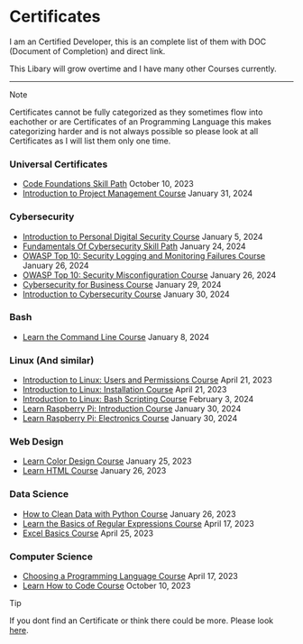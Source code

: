 # Certificates
I am an Certified Developer,
this is an complete list of them with DOC (Document of Completion) and direct link.

This Libary will grow overtime and I have many other Courses currently.

---
> [!NOTE]
> Certificates cannot be fully categorized as they sometimes flow into eachother or are Certificates of an Programming Language
> this makes categorizing harder and is not always possible so please look at all Certificates as I will list them only one time.

### Universal Certificates
- [Code Foundations Skill Path](https://www.codecademy.com/profiles/TheJoSam/certificates/5b55e668646caa552f8e4d1d) October 10, 2023
- [Introduction to Project Management Course](https://www.codecademy.com/profiles/TheJoSam/certificates/ea041b16233a4bd8a4f30c1dec884ebd) January 31, 2024

### Cybersecurity
- [Introduction to Personal Digital Security Course](https://www.codecademy.com/profiles/TheJoSam/certificates/7c3ebc633190492884fdd3a8df67102e) January 5, 2024
- [Fundamentals Of Cybersecurity Skill Path](https://www.codecademy.com/profiles/TheJoSam/certificates/06984a073b064e61879cca3e82a9b3d2) January 24, 2024
- [OWASP Top 10: Security Logging and Monitoring Failures Course](https://www.codecademy.com/profiles/TheJoSam/certificates/f28f1463e9cf4a6ea8f8701f0e012681) January 26, 2024
- [OWASP Top 10: Security Misconfiguration Course](https://www.codecademy.com/profiles/TheJoSam/certificates/0beba7e2eabe433a9ba9f9f6b6e595cc) January 26, 2024
- [Cybersecurity for Business Course](https://www.codecademy.com/profiles/TheJoSam/certificates/a2a257b12a3d49d7ab75c20ea15e7d88) January 29, 2024
- [Introduction to Cybersecurity Course](https://www.codecademy.com/profiles/TheJoSam/certificates/de0bd5c89521d004ce449a86b0ad3319) January 30, 2024

### Bash
- [Learn the Command Line Course](https://www.codecademy.com/profiles/TheJoSam/certificates/c87ba0541f8be78bc2f4ba1128233f6f) January 8, 2024

### Linux (And similar)
- [Introduction to Linux: Users and Permissions Course](https://www.codecademy.com/profiles/TheJoSam/certificates/0ff749b093ff48348b8b1b506f0903aa) April 21, 2023
- [Introduction to Linux: Installation Course](https://www.codecademy.com/profiles/TheJoSam/certificates/a2a7afb40f7a4567931961bf1624b4b3) April 21, 2023
- [Introduction to Linux: Bash Scripting Course](https://www.codecademy.com/profiles/TheJoSam/certificates/eed44424eb684a0aaddf054e46c50567) February 3, 2024
- [Learn Raspberry Pi: Introduction Course](https://www.codecademy.com/profiles/TheJoSam/certificates/e5d0f9258b754ba88f14abde6a5fe2d7) January 30, 2024
- [Learn Raspberry Pi: Electronics Course](https://www.codecademy.com/profiles/TheJoSam/certificates/097406f8d52f46519be523507a6a73f7) January 30, 2024

### Web Design
- [Learn Color Design Course](https://www.codecademy.com/profiles/TheJoSam/certificates/0a6884fad1dbf4afe5df084d2ec1e7c3) January 25, 2023
- [Learn HTML Course](https://www.codecademy.com/profiles/TheJoSam/certificates/9eb0741e5ebef1f9f58a53bfac67d3a7) January 26, 2023

### Data Science
- [How to Clean Data with Python Course](https://www.codecademy.com/profiles/TheJoSam/certificates/e773a003314c1be60da8388a90a77e78) January 26, 2023
- [Learn the Basics of Regular Expressions Course](https://www.codecademy.com/profiles/TheJoSam/certificates/9da8e26980d5139405439ee7578b8b69) April 17, 2023
- [Excel Basics Course](https://www.codecademy.com/profiles/TheJoSam/certificates/5b9a2fc11f7242e1b1a4fe1fbd1bf464) April 25, 2023

### Computer Science
- [Choosing a Programming Language Course](https://www.codecademy.com/profiles/TheJoSam/certificates/3d1976adb480406197a8e8765fe3f884) April 17, 2023
- [Learn How to Code Course](https://www.codecademy.com/profiles/TheJoSam/certificates/11a686a7fd57b8c214f7f92749388d42) October 10, 2023

> [!TIP]
> If you dont find an Certificate or think there could be more. Please look [here](https://www.codecademy.com/profiles/TheJoSam).
